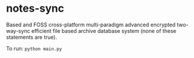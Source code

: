 # notes-sync
Based and FOSS cross-platform multi-paradigm advanced encrypted two-way-sync efficient file based archive database system (none of these statements are true).

To run:
```python main.py```

